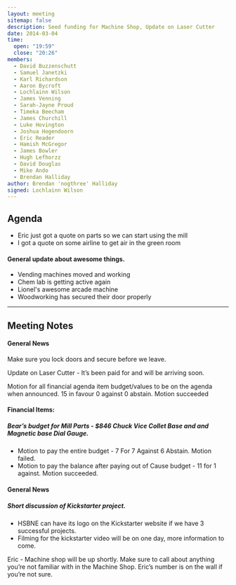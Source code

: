 ```yaml
---
layout: meeting
sitemap: false
description: Seed funding for Machine Shop, Update on Laser Cutter
date: 2014-03-04
time:
  open: "19:59"
  close: "20:26"
members:
  - David Buzzenschutt
  - Samuel Janetzki
  - Karl Richardson
  - Aaron Bycroft
  - Lochlainn Wilson
  - James Venning
  - Sarah-Jayne Proud
  - Timeka Beecham
  - James Churchill
  - Luke Hovington
  - Joshua Hogendoorn
  - Eric Reader
  - Hamish McGregor
  - James Bowler
  - Hugh Lefhorzz
  - David Douglas
  - Mike Ando
  - Brendan Halliday
author: Brendan 'nogthree' Halliday
signed: Lochlainn Wilson
---
```


## Agenda

* Eric just got a quote on parts so we can start using the mill
* I got a quote on some airline to get air in the green room

#### General update about awesome things.
* Vending machines moved and working
* Chem lab is getting active again
* Lionel's awesome arcade machine
* Woodworking has secured their door properly

---

## Meeting Notes

#### General News

Make sure you lock doors and secure before we leave.

Update on Laser Cutter - It’s been paid for and will be arriving soon.

Motion for all financial agenda item budget/values to be on the agenda when announced. 15 in favour 0 against 0 abstain. Motion succeeded

#### Financial Items:

##### Bear’s budget for Mill Parts - $846 Chuck Vice Collet Base and and Magnetic base Dial Gauge.

* Motion to pay the entire budget - 7 For 7 Against 6 Abstain. Motion failed.
* Motion to pay the balance after paying out of Cause budget - 11 for 1 against. Motion succeeded.


#### General News

##### Short discussion of Kickstarter project. 

* HSBNE can have its logo on the Kickstarter website if we have 3 successful projects. 
* Filming for the kickstarter video will be on one day, more information to come.

Eric - Machine shop will be up shortly. Make sure to call about anything you’re not familiar with in the Machine Shop. Eric’s number is on the wall if you’re not sure.
